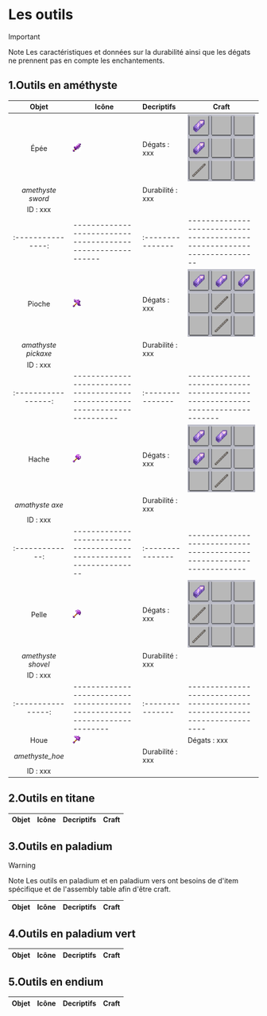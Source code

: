 # Les outils 

> [!IMPORTANT]
>Note
>Les caractéristiques et données sur la durabilité ainsi que les dégats ne prennent pas en compte les enchantements.

## 1.Outils en améthyste 

| Objet | Icône | Decriptifs | Craft | 
| :-----: | --- | :--------- | ----- |
| Épée | ![Icon/amethyste_sword](static/img/Icon/Tools/amethyst_sword.png) | Dégats : xxx     | ![Craft/amethyste_sword](static/img/items/Tools/Craft/amethyst_sword.png)|
| *amethyste sword* |                                                            | Durabilité : xxx |                                                                          |
| ID : xxx          |                                                            |                  |                                                                          |
| :---------------: | ---------------------------------------------------------- | :--------------- | ------------------------------------------------------------------------ |
| Pioche              | ![Icon/amethyste_pickaxe](static/img/Icon/Tools/amethyst_pickaxe.png) | Dégats : xxx     | ![Craft/amethyste_pickaxe](static/img/items/Tools/Craft/amethyst_pickaxe.png) |
| *amathyste pickaxe* |                                                                             | Durabilité : xxx |                                                                               |
| ID : xxx            |                                                                             |                  |                                                                               |
| :-----------------: | --------------------------------------------------------------------------- | :--------------- | ----------------------------------------------------------------------------- |
| Hache           | ![Icon/amethyste_axe](static/img/Icon/Tools/amethyst_axe.png) | Dégats : xxx     | ![Craft/amethyste_axe](static/img/Craft/Tools/amethyst_axe.png) |
| *amathyste axe* |                                                                     | Durabilité : xxx |                                                                       |
| ID : xxx        |                                                                     |                  |                                                                       |
| :-------------: | ------------------------------------------------------------------- | :--------------- | --------------------------------------------------------------------- | 
| Pelle              | ![Icon/amethyste_shovel](static/img/Icon/Tools/amethyst_shovel.png) | Dégats : xxx     | ![Craft/amethyste_shovel](static/img/items/Tools/Craft/amethyst_shovel.png)|
| *amethyste shovel* |                                                                           | Durabilité : xxx |                                                                            |          
| ID : xxx           |                                                                           |                  |                                                                            |
| :----------------: | ------------------------------------------------------------------------- | :--------------- | -------------------------------------------------------------------------- | 
| Houe            | ![Icon_amethyste_hoe](static/img/Icon/Tools/amethyst_hoe.png)| | Dégats : xxx     | ![Craft/amethyste_hoe](static/img/Items/Tools/Craft/amethyst_hoe.png) |
| *amethyste_hoe* |                          | Durabilité : xxx |                                                                       | 
| ID : xxx        |                          |                  |                                                                       |

## 2.Outils en titane

| Objet | Icône | Decriptifs | Craft | 
| :-----: | --- | :--------- | ----- |

## 3.Outils en paladium 

> [!WARNING]
> Note 
> Les outils en paladium et en paladium vers ont besoins de d'item spécifique et de l'assembly table afin d'être craft. 

| Objet | Icône | Decriptifs | Craft | 
| :-----: | --- | :--------- | ----- |

## 4.Outils en paladium vert

| Objet | Icône | Decriptifs | Craft | 
| :-----: | --- | :--------- | ----- |

## 5.Outils en endium 

| Objet | Icône | Decriptifs | Craft | 
| :-----: | --- | :--------- | ----- |